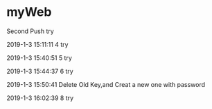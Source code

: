 # myWeb

Second Push try

2019-1-3 15:11:11  4 try

2019-1-3 15:40:51  5 try

2019-1-3 15:44:37  6 try

2019-1-3 15:50:41  Delete Old Key,and Creat a new one with password

2019-1-3 16:02:39  8 try